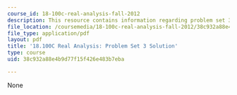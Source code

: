```yaml
---
course_id: 18-100c-real-analysis-fall-2012
description: This resource contains information regarding problem set 3 solution.
file_location: /coursemedia/18-100c-real-analysis-fall-2012/38c932a88e4b9d77f15f426e483b7eba_MIT18_100CF12_Prob_Set_3.pdf
file_type: application/pdf
layout: pdf
title: '18.100C Real Analysis: Problem Set 3 Solution'
type: course
uid: 38c932a88e4b9d77f15f426e483b7eba

---
```

None